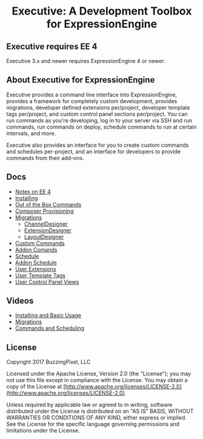 <div align="center">
    <h1>Executive: A Development Toolbox for ExpressionEngine</h1>
</div>

## Executive requires EE 4

Executive 3.x and newer requires ExpressionEngine 4 or newer.

## About Executive for ExpressionEngine

Executive provides a command line interface into ExpressionEngine, provides a framework for completely custom development,  provides migrations, developer defined extensions per/project, developer template tags per/project, and custom control panel sections per/project. You can run commands as you're developing, log in to your server via SSH and run commands, run commands on deploy, schedule commands to run at certain intervals, and more.

Executive also provides an interface for you to create custom commands and schedules per-project, and an interface for developers to provide commands from their add-ons.

## Docs

- [Notes on EE 4](docs/ee4.md)
- [Installing](docs/install.md)
- [Out of the Box Commands](docs/out-of-box-commands.md)
- [Composer Provisioning](docs/composer-provisioning.md)
- [Migrations](docs/migrations.md)
    - [ChannelDesigner](docs/channel-designer.md)
    - [ExtensionDesigner](docs/extension-designer.md)
    - [LayoutDesigner](docs/layout-designer.md)
- [Custom Commands](docs/custom-commands.md)
- [Addon Comands](docs/addon-commands.md)
- [Schedule](docs/schedule.md)
- [Addon Schedule](docs/addon-schedule.md)
- [User Extensions](docs/user-extensions.md)
- [User Template Tags](docs/user-template-tags.md)
- [User Control Panel Views](docs/user-control-panel-views.md)

## Videos

- [Installing and Basic Usage](https://vimeo.com/231915582)
- [Migrations](https://vimeo.com/231917905)
- [Commands and Scheduling](https://vimeo.com/231919679)

## License

Copyright 2017 BuzzingPixel, LLC

Licensed under the Apache License, Version 2.0 (the "License");
you may not use this file except in compliance with the License.
You may obtain a copy of the License at [http://www.apache.org/licenses/LICENSE-2.0](http://www.apache.org/licenses/LICENSE-2.0).

Unless required by applicable law or agreed to in writing, software
distributed under the License is distributed on an "AS IS" BASIS,
WITHOUT WARRANTIES OR CONDITIONS OF ANY KIND, either express or implied.
See the License for the specific language governing permissions and
limitations under the License.
